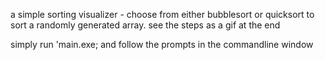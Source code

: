 a simple sorting visualizer - choose from either bubblesort or quicksort to sort a randomly generated array. see the steps as a gif at the end

simply run 'main.exe; and follow the prompts in the commandline window
